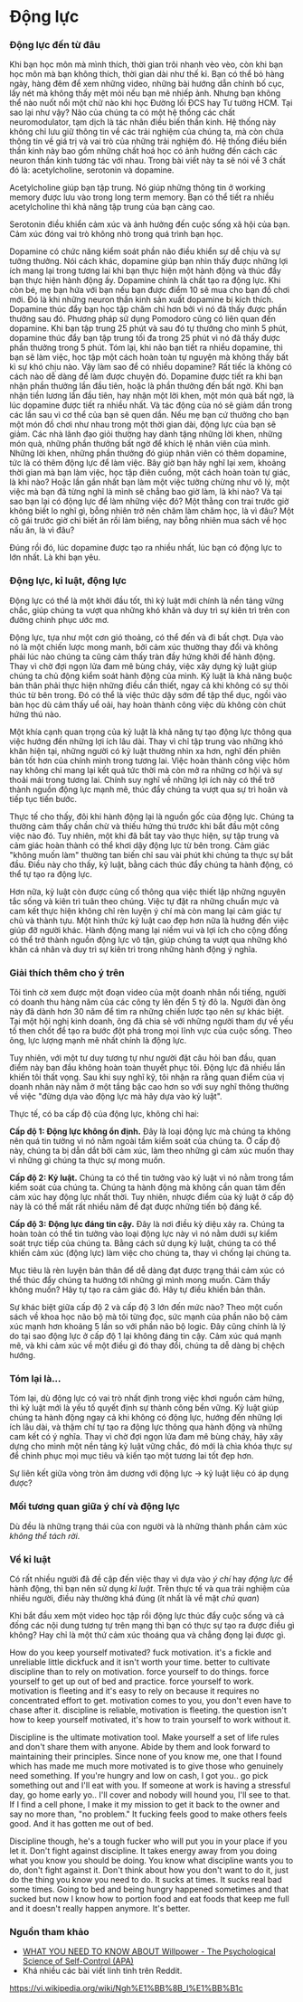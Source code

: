 # Động lực

### Động lực đến từ đâu
Khi bạn học môn mà mình thích, thời gian trôi nhanh vèo vèo, còn khi bạn học môn mà bạn không thích, thời gian dài như thế kỉ. Bạn có thể bỏ hàng ngày, hàng đêm để xem những video, những bài hướng dẫn chỉnh bố cục, lấy nét mà không thấy mệt mỏi nếu bạn mê nhiếp ảnh. Nhưng bạn không thể nào nuốt nổi một chữ nào khi học Đường lối ĐCS hay Tư tưởng HCM. Tại sao lại như vậy? Não của chúng ta có một hệ thống các chất neuromodulator, tạm dịch là tác nhân điều biến thần kinh. Hệ thống này không chỉ lưu giữ thông tin về các trải nghiệm của chúng ta, mà còn chứa thông tin về giá trị và vai trò của những trải nghiệm đó. Hệ thống điều biến thần kinh này bao gồm những chất hoá học có ảnh hưởng đến cách các neuron thần kinh tương tác với nhau. Trong bài viết này ta sẽ nói về 3 chất đó là: acetylcholine, serotonin và dopamine.

Acetylcholine giúp bạn tập trung. Nó giúp những thông tin ở working memory được lưu vào trong long term memory. Bạn có thể tiết ra nhiều acetylcholine thì khả năng tập trung của bạn càng cao.

Serotonin điều khiển cảm xúc và ảnh hưởng đến cuộc sống xã hội của bạn. Cảm xúc đóng vai trò không nhỏ trong quá trình bạn học. 

Dopamine có chức năng kiểm soát phần não điều khiển sự dễ chịu và sự tưởng thưởng. Nói cách khác, dopamine giúp bạn nhìn thấy được những lợi ích mang lại trong tương lai khi bạn thực hiện một hành động và thúc đẩy bạn thực hiện hành động ấy. Dopamine chính là chất tạo ra động lực. Khi còn bé, mẹ bạn hứa với bạn nếu bạn được điểm 10 sẽ mua cho bạn đồ chơi mới. Đó là khi những neuron thần kinh sản xuất dopamine bị kích thích. Dopamine thúc đẩy bạn học tập chăm chỉ hơn bởi vì nó đã thấy được phần thưởng sau đó. Phương pháp sử dụng Pomodoro cũng có liên quan đến dopamine. Khi bạn tập trung 25 phút và sau đó tự thưởng cho mình 5 phút, dopamine thúc đẩy bạn tập trung tối đa trong 25 phút vì nó đã thấy được phần thưởng trong 5 phút. Tóm lại, khi não bạn tiết ra nhiều dopamine, thì bạn sẽ làm việc, học tập một cách hoàn toàn tự nguyện mà không thấy bất kì sự khó chịu nào. Vậy làm sao để có nhiều dopamine? Rất tiếc là không có cách nào dễ dàng để làm được chuyện đó. Dopamine được tiết ra khi bạn nhận phần thưởng lần đầu tiên, hoặc là phần thưởng đến bất ngờ. Khi bạn nhận tiền lương lần đầu tiên, hay nhận một lời khen, một món quà bất ngờ, là lúc dopamine được tiết ra nhiều nhất. Và tác động của nó sẽ giảm dần trong các lần sau vì cơ thể của bạn sẽ quen dần. Nếu mẹ bạn cứ thưởng cho bạn một món đồ chơi như nhau trong một thời gian dài, động lực của bạn sẽ giảm. Các nhà lãnh đạo giỏi thường hay dành tặng những lời khen, những món quà, những phần thưởng bất ngờ để khích lệ nhân viên của mình. Những lời khen, những phần thưởng đó giúp nhân viên có thêm dopamine, tức là có thêm động lực để làm việc. Bây giờ bạn hãy nghĩ lại xem, khoảng thời gian mà bạn làm việc, học tập điên cuồng, một cách hoàn toàn tự giác, là khi nào? Hoặc lần gần nhất bạn làm một việc tưởng chừng như vô lý, một việc mà bạn đã từng nghĩ là mình sẽ chẳng bao giờ làm, là khi nào? Và tại sao bạn lại có động lực để làm những việc đó? Một thằng con trai trước giờ không biết lo nghĩ gì, bỗng nhiên trở nên chăm làm chăm học, là vì đâu? Một cô gái trước giờ chỉ biết ăn rồi làm biếng, nay bỗng nhiên mua sách về học nấu ăn, là vì đâu? 

Đúng rồi đó, lúc dopamine được tạo ra nhiều nhất, lúc bạn có động lực to lớn nhất. Là khi bạn yêu.


### Động lực, kỉ luật, động lực

Động lực có thể là một khởi đầu tốt, thì kỷ luật mới chính là nền tảng vững chắc, giúp chúng ta vượt qua những khó khăn và duy trì sự kiên trì trên con đường chinh phục ước mơ.

Động lực, tựa như một cơn gió thoảng, có thể đến và đi bất chợt. Dựa vào nó là một chiến lược mong manh, bởi cảm xúc thường thay đổi và không phải lúc nào chúng ta cũng cảm thấy tràn đầy hứng khởi để hành động. Thay vì chờ đợi ngọn lửa đam mê bùng cháy, việc xây dựng kỷ luật giúp chúng ta chủ động kiểm soát hành động của mình. Kỷ luật là khả năng buộc bản thân phải thực hiện những điều cần thiết, ngay cả khi không có sự thôi thúc từ bên trong. Đó có thể là việc thức dậy sớm để tập thể dục, ngồi vào bàn học dù cảm thấy uể oải, hay hoàn thành công việc dù không còn chút hứng thú nào.

Một khía cạnh quan trọng của kỷ luật là khả năng tự tạo động lực thông qua việc hướng đến những lợi ích lâu dài. Thay vì chỉ tập trung vào những khó khăn hiện tại, những người có kỷ luật thường nhìn xa hơn, nghĩ đến phiên bản tốt hơn của chính mình trong tương lai. Việc hoàn thành công việc hôm nay không chỉ mang lại kết quả tức thời mà còn mở ra những cơ hội và sự thoải mái trong tương lai. Chính suy nghĩ về những lợi ích này có thể trở thành nguồn động lực mạnh mẽ, thúc đẩy chúng ta vượt qua sự trì hoãn và tiếp tục tiến bước.

Thực tế cho thấy, đôi khi hành động lại là nguồn gốc của động lực. Chúng ta thường cảm thấy chần chừ và thiếu hứng thú trước khi bắt đầu một công việc nào đó. Tuy nhiên, một khi đã bắt tay vào thực hiện, sự tập trung và cảm giác hoàn thành có thể khơi dậy động lực từ bên trong. Cảm giác "không muốn làm" thường tan biến chỉ sau vài phút khi chúng ta thực sự bắt đầu. Điều này cho thấy, kỷ luật, bằng cách thúc đẩy chúng ta hành động, có thể tự tạo ra động lực.

Hơn nữa, kỷ luật còn được củng cố thông qua việc thiết lập những nguyên tắc sống và kiên trì tuân theo chúng. Việc tự đặt ra những chuẩn mực và cam kết thực hiện không chỉ rèn luyện ý chí mà còn mang lại cảm giác tự chủ và thành tựu. Một hình thức kỷ luật cao đẹp hơn nữa là hướng đến việc giúp đỡ người khác. Hành động mang lại niềm vui và lợi ích cho cộng đồng có thể trở thành nguồn động lực vô tận, giúp chúng ta vượt qua những khó khăn cá nhân và duy trì sự kiên trì trong những hành động ý nghĩa.

### Giải thích thêm cho ý trên

Tôi tình cờ xem được một đoạn video của một doanh nhân nổi tiếng, người có doanh thu hàng năm của các công ty lên đến 5 tỷ đô la. Người đàn ông này đã dành hơn 30 năm để tìm ra những chiến lược tạo nên sự khác biệt. Tại một hội nghị kinh doanh, ông đã chia sẻ với những người tham dự về yếu tố then chốt để tạo ra bước đột phá trong mọi lĩnh vực của cuộc sống. Theo ông, lực lượng mạnh mẽ nhất chính là động lực.

Tuy nhiên, với một tư duy tương tự như người đặt câu hỏi ban đầu, quan điểm này ban đầu không hoàn toàn thuyết phục tôi. Động lực đã nhiều lần khiến tôi thất vọng. Sau khi suy nghĩ kỹ, tôi nhận ra rằng quan điểm của vị doanh nhân này nằm ở một tầng bậc cao hơn so với suy nghĩ thông thường về việc "đừng dựa vào động lực mà hãy dựa vào kỷ luật".

Thực tế, có ba cấp độ của động lực, không chỉ hai:

**Cấp độ 1: Động lực không ổn định.** Đây là loại động lực mà chúng ta không nên quá tin tưởng vì nó nằm ngoài tầm kiểm soát của chúng ta. Ở cấp độ này, chúng ta bị dẫn dắt bởi cảm xúc, làm theo những gì cảm xúc muốn thay vì những gì chúng ta thực sự mong muốn.

**Cấp độ 2: Kỷ luật.** Chúng ta có thể tin tưởng vào kỷ luật vì nó nằm trong tầm kiểm soát của chúng ta. Chúng ta hành động mà không cần quan tâm đến cảm xúc hay động lực nhất thời. Tuy nhiên, nhược điểm của kỷ luật ở cấp độ này là có thể mất rất nhiều năm để đạt được những tiến bộ đáng kể.

**Cấp độ 3: Động lực đáng tin cậy.** Đây là nơi điều kỳ diệu xảy ra. Chúng ta hoàn toàn có thể tin tưởng vào loại động lực này vì nó nằm dưới sự kiểm soát trực tiếp của chúng ta. Bằng cách sử dụng kỷ luật, chúng ta có thể khiến cảm xúc (động lực) làm việc cho chúng ta, thay vì chống lại chúng ta.

Mục tiêu là rèn luyện bản thân để dễ dàng đạt được trạng thái cảm xúc có thể thúc đẩy chúng ta hướng tới những gì mình mong muốn. Cảm thấy không muốn? Hãy tự tạo ra cảm giác đó. Hãy tự điều khiển bản thân.

Sự khác biệt giữa cấp độ 2 và cấp độ 3 lớn đến mức nào? Theo một cuốn sách về khoa học não bộ mà tôi từng đọc, sức mạnh của phần não bộ cảm xúc mạnh hơn khoảng 5 lần so với phần não bộ logic. Đây cũng chính là lý do tại sao động lực ở cấp độ 1 lại không đáng tin cậy. Cảm xúc quá mạnh mẽ, và khi cảm xúc về một điều gì đó thay đổi, chúng ta dễ dàng bị chệch hướng.

### Tóm lại là...

Tóm lại, dù động lực có vai trò nhất định trong việc khơi nguồn cảm hứng, thì kỷ luật mới là yếu tố quyết định sự thành công bền vững. Kỷ luật giúp chúng ta hành động ngay cả khi không có động lực, hướng đến những lợi ích lâu dài, và thậm chí tự tạo ra động lực thông qua hành động và những cam kết có ý nghĩa. Thay vì chờ đợi ngọn lửa đam mê bùng cháy, hãy xây dựng cho mình một nền tảng kỷ luật vững chắc, đó mới là chìa khóa thực sự để chinh phục mọi mục tiêu và kiến tạo một tương lai tốt đẹp hơn.


Sự liên kết giữa vòng tròn âm dương với động lực -> kỷ luật liệu có áp dụng được?


### Mối tương quan giữa ý chí và động lực
Dù đều là những trạng thái của con người và là những thành phần cảm xúc *không thể tách rời*.


### Về kỉ luật
Có rất nhiều người đã đề cập đến việc thay vì dựa vào *ý chí* hay *động lực* để hành động, thì bạn nên sử dụng *kỉ luật*. Trên thực tế và qua trải nghiệm của nhiều người, điều này thường khá đúng (ít nhất là về mặt *chủ quan*)

Khi bắt đầu xem một video học tập rồi động lực thúc đẩy cuộc sống và cả đống các nội dung tương tự trên mạng thì bạn có thực sự tạo ra được điều gì không? Hay chỉ là một thứ cảm xúc thoáng qua và chẳng đọng lại được gì.

How do you keep yourself motivated? fuck motivation. it's a fickle and unreliable little dickfuck and it isn't worth your time. better to cultivate discipline than to rely on motivation. force yourself to do things. force yourself to get up out of bed and practice. force yourself to work. motivation is fleeting and it's easy to rely on because it requires no concentrated effort to get. motivation comes to you, you don't even have to chase after it. discipline is reliable, motivation is fleeting. the question isn't how to keep yourself motivated, it's how to train yourself to work without it.

Discipline is the ultimate motivation tool. Make yourself a set of life rules and don't share them with anyone. Abide by them and look forward to maintaining their principles. Since none of you know me, one that I found which has made me much more motivated is to give those who genuinely need something. If you're hungry and low on cash, I got you.. go pick something out and I'll eat with you. If someone at work is having a stressful day, go home early yo.. I'll cover and nobody will hound you, I'll see to that. If I find a cell phone, I make it my mission to get it back to the owner and say no more than, "no problem." It fucking feels good to make others feels good. And it has gotten me out of bed.

Discipline though, he's a tough fucker who will put you in your place if you let it. Don't fight against discipline. It takes energy away from you doing what you know you should be doing. You know what discipline wants you to do, don't fight against it. Don't think about how you don't want to do it, just do the thing you know you need to do. It sucks at times. It sucks real bad some times. Going to bed and being hungry happened sometimes and that sucked but now I know how to portion food and eat foods that keep me full and it doesn't really happen anymore. It's better.


### Nguồn tham khảo


- [WHAT YOU NEED TO KNOW ABOUT Willpower - The Psychological Science of Self-Control (APA)](https://www.apa.org/topics/willpower.pdf)
- Khá nhiều các bài viết linh tinh trên Reddit.

https://vi.wikipedia.org/wiki/Ngh%E1%BB%8B_l%E1%BB%B1c